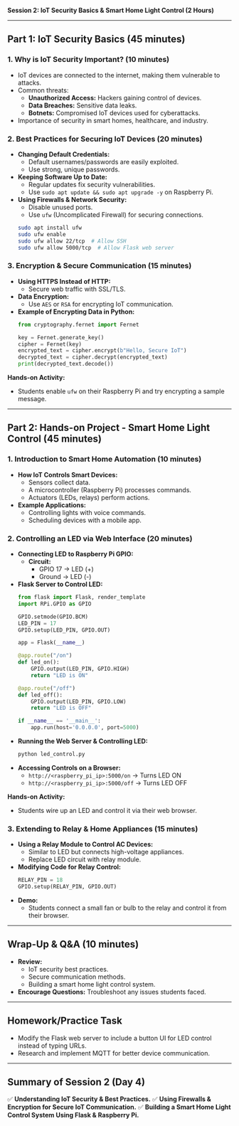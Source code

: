 **Session 2: IoT Security Basics & Smart Home Light Control (2 Hours)**

---

## **Part 1: IoT Security Basics (45 minutes)**

### **1. Why is IoT Security Important? (10 minutes)**
- IoT devices are connected to the internet, making them vulnerable to attacks.
- Common threats:
  - **Unauthorized Access:** Hackers gaining control of devices.
  - **Data Breaches:** Sensitive data leaks.
  - **Botnets:** Compromised IoT devices used for cyberattacks.
- Importance of security in smart homes, healthcare, and industry.

### **2. Best Practices for Securing IoT Devices (20 minutes)**
- **Changing Default Credentials:**
  - Default usernames/passwords are easily exploited.
  - Use strong, unique passwords.
- **Keeping Software Up to Date:**
  - Regular updates fix security vulnerabilities.
  - Use `sudo apt update && sudo apt upgrade -y` on Raspberry Pi.
- **Using Firewalls & Network Security:**
  - Disable unused ports.
  - Use `ufw` (Uncomplicated Firewall) for securing connections.
  ```bash
  sudo apt install ufw
  sudo ufw enable
  sudo ufw allow 22/tcp  # Allow SSH
  sudo ufw allow 5000/tcp  # Allow Flask web server
  ```

### **3. Encryption & Secure Communication (15 minutes)**
- **Using HTTPS Instead of HTTP:**
  - Secure web traffic with SSL/TLS.
- **Data Encryption:**
  - Use `AES` or `RSA` for encrypting IoT communication.
- **Example of Encrypting Data in Python:**
  ```python
  from cryptography.fernet import Fernet
  
  key = Fernet.generate_key()
  cipher = Fernet(key)
  encrypted_text = cipher.encrypt(b"Hello, Secure IoT")
  decrypted_text = cipher.decrypt(encrypted_text)
  print(decrypted_text.decode())
  ```

**Hands-on Activity:**
- Students enable `ufw` on their Raspberry Pi and try encrypting a sample message.

---

## **Part 2: Hands-on Project - Smart Home Light Control (45 minutes)**

### **1. Introduction to Smart Home Automation (10 minutes)**
- **How IoT Controls Smart Devices:**
  - Sensors collect data.
  - A microcontroller (Raspberry Pi) processes commands.
  - Actuators (LEDs, relays) perform actions.
- **Example Applications:**
  - Controlling lights with voice commands.
  - Scheduling devices with a mobile app.

### **2. Controlling an LED via Web Interface (20 minutes)**
- **Connecting LED to Raspberry Pi GPIO:**
  - **Circuit:**
    - GPIO 17 → LED (+)
    - Ground → LED (-)
- **Flask Server to Control LED:**
  ```python
  from flask import Flask, render_template
  import RPi.GPIO as GPIO
  
  GPIO.setmode(GPIO.BCM)
  LED_PIN = 17
  GPIO.setup(LED_PIN, GPIO.OUT)
  
  app = Flask(__name__)
  
  @app.route("/on")
  def led_on():
      GPIO.output(LED_PIN, GPIO.HIGH)
      return "LED is ON"
  
  @app.route("/off")
  def led_off():
      GPIO.output(LED_PIN, GPIO.LOW)
      return "LED is OFF"
  
  if __name__ == '__main__':
      app.run(host='0.0.0.0', port=5000)
  ```
- **Running the Web Server & Controlling LED:**
  ```bash
  python led_control.py
  ```
- **Accessing Controls on a Browser:**
  - `http://<raspberry_pi_ip>:5000/on` → Turns LED ON
  - `http://<raspberry_pi_ip>:5000/off` → Turns LED OFF

**Hands-on Activity:**
- Students wire up an LED and control it via their web browser.

### **3. Extending to Relay & Home Appliances (15 minutes)**
- **Using a Relay Module to Control AC Devices:**
  - Similar to LED but connects high-voltage appliances.
  - Replace LED circuit with relay module.
- **Modifying Code for Relay Control:**
  ```python
  RELAY_PIN = 18
  GPIO.setup(RELAY_PIN, GPIO.OUT)
  ```
- **Demo:**
  - Students connect a small fan or bulb to the relay and control it from their browser.

---

## **Wrap-Up & Q&A (10 minutes)**
- **Review:**
  - IoT security best practices.
  - Secure communication methods.
  - Building a smart home light control system.
- **Encourage Questions:** Troubleshoot any issues students faced.

---

## **Homework/Practice Task**
- Modify the Flask web server to include a button UI for LED control instead of typing URLs.
- Research and implement MQTT for better device communication.

---

## **Summary of Session 2 (Day 4)**
✅ **Understanding IoT Security & Best Practices.**
✅ **Using Firewalls & Encryption for Secure IoT Communication.**
✅ **Building a Smart Home Light Control System Using Flask & Raspberry Pi.**

